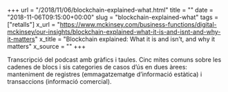 +++
url = "/2018/11/06/blockchain-explained-what.html"
title = ""
date = "2018-11-06T09:15:00+00:00"
slug = "blockchain-explained-what"
tags = ["retalls"]
x_url = "https://www.mckinsey.com/business-functions/digital-mckinsey/our-insights/blockchain-explained-what-it-is-and-isnt-and-why-it-matters"
x_title = "Blockchain explained: What it is and isn’t, and why it matters"
x_source = ""
+++


Transcripció del podcast amb gràfics i taules. Cinc mites comuns sobre les cadenes de blocs i sis categories de casos d’ús en dues àrees: manteniment de registres (emmagatzematge d’informació estàtica) i transaccions (informació comercial).
